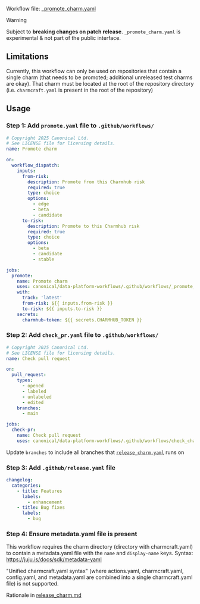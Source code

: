 Workflow file: [_promote_charm.yaml](_promote_charm.yaml)

> [!WARNING]
> Subject to **breaking changes on patch release**. `_promote_charm.yaml` is experimental & not part of the public interface.

## Limitations
Currently, this workflow can only be used on repositories that contain a single charm (that needs to be promoted; additional unreleased test charms are okay). That charm must be located at the root of the repository directory (i.e. `charmcraft.yaml` is present in the root of the repository)

## Usage
### Step 1: Add `promote.yaml` file to `.github/workflows/`
```yaml
# Copyright 2025 Canonical Ltd.
# See LICENSE file for licensing details.
name: Promote charm

on:
  workflow_dispatch:
    inputs:
      from-risk:
        description: Promote from this Charmhub risk
        required: true
        type: choice
        options:
          - edge
          - beta
          - candidate
      to-risk:
        description: Promote to this Charmhub risk
        required: true
        type: choice
        options:
          - beta
          - candidate
          - stable

jobs:
  promote:
    name: Promote charm
    uses: canonical/data-platform-workflows/.github/workflows/_promote_charm.yaml@v0.0.0
    with:
      track: 'latest'
      from-risk: ${{ inputs.from-risk }}
      to-risk: ${{ inputs.to-risk }}
    secrets:
      charmhub-token: ${{ secrets.CHARMHUB_TOKEN }}
```
### Step 2: Add `check_pr.yaml` file to `.github/workflows/`
```yaml
# Copyright 2025 Canonical Ltd.
# See LICENSE file for licensing details.
name: Check pull request

on:
  pull_request:
    types:
      - opened
      - labeled
      - unlabeled
      - edited
    branches:
      - main

jobs:
  check-pr:
    name: Check pull request
    uses: canonical/data-platform-workflows/.github/workflows/check_charm_pr.yaml@v0.0.0
```
Update `branches` to include all branches that [`release_charm.yaml`](release_charm.md) runs on

### Step 3: Add `.github/release.yaml` file
```yaml
changelog:
  categories:
    - title: Features
      labels:
        - enhancement
    - title: Bug fixes
      labels:
        - bug
```

### Step 4: Ensure metadata.yaml file is present
This workflow requires the charm directory (directory with charmcraft.yaml) to contain a metadata.yaml file with the `name` and `display-name` keys. Syntax: https://juju.is/docs/sdk/metadata-yaml

"Unified charmcraft.yaml syntax" (where actions.yaml, charmcraft.yaml, config.yaml, and metadata.yaml are combined into a single charmcraft.yaml file) is not supported.

Rationale in [release_charm.md](release_charm.md#rationale)
